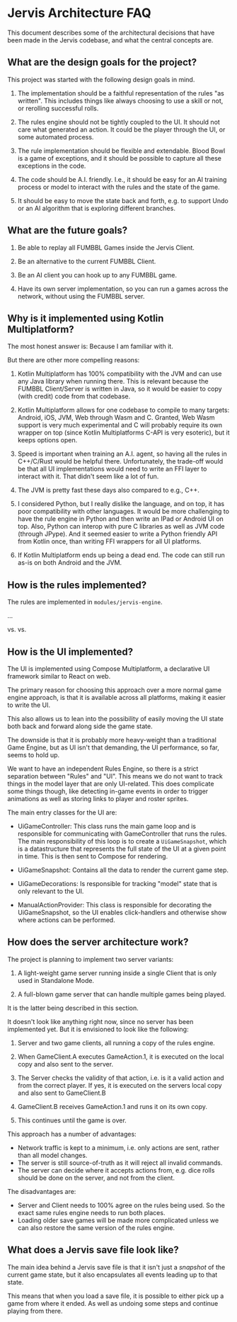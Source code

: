 # Jervis Architecture FAQ

This document describes some of the architectural decisions that have been made in the Jervis codebase,
and what the central concepts are.


## What are the design goals for the project?

This project was started with the following design goals in mind.

1. The implementation should be a faithful representation of the rules "as written". This includes things 
   like always choosing to use a skill or not, or rerolling successful rolls. 

2. The rules engine should not be tightly coupled to the UI. It should not care what generated an 
   action. It could be the player through the UI, or some automated process.

3. The rule implementation should be flexible and extendable. Blood Bowl is a game of exceptions,
   and it should be possible to capture all these exceptions in the code.

4. The code should be A.I. friendly. I.e., it should be easy for an AI training process or model to 
   interact with the rules and the state of the game. 

5. It should be easy to move the state back and forth, e.g. to support Undo or an AI algorithm that
   is exploring different branches.


## What are the future goals?

1. Be able to replay all FUMBBL Games inside the Jervis Client.

2. Be an alternative to the current FUMBBL Client.

3. Be an AI client you can hook up to any FUMBBL game.

4. Have its own server implementation, so you can run a games across the network, without using 
   the FUMBBL server.


## Why is it implemented using Kotlin Multiplatform?

The most honest answer is: Because I am familiar with it.

But there are other more compelling reasons:

1. Kotlin Multiplatform has 100% compatibility with the JVM and can use any Java library when running there.
   This is relevant because the FUMBBL Client/Server is written in Java, so it would be easier to 
   copy (with credit) code from that codebase.
   
2. Kotlin Multiplatform allows for one codebase to compile to many targets: Android, iOS, JVM, Web through Wasm 
   and C. Granted, Web Wasm support is very much experimental and C will probably require its own wrapper on 
   top (since Kotlin Multiplatforms C-API is very esoteric), but it keeps options open.

3. Speed is important when training an A.I. agent, so having all the rules in C++/C/Rust would be helpful there.
   Unfortunately, the trade-off would be that all UI implementations would need to write an FFI layer to 
   interact with it. That didn't seem like a lot of fun.

4. The JVM is pretty fast these days also compared to e.g., C++.

5. I considered Python, but I really dislike the language, and on top, it has poor compatibility with other 
   languages. It would be more challenging to have the rule engine in Python and then write an IPad or Android 
   UI on top. Also, Python can interop with pure C libraries as well as JVM code (through JPype). And it seemed
   easier to write a Python friendly API from Kotlin once, than writing FFI wrappers for all UI platforms.

6. If Kotlin Multiplatform ends up being a dead end. The code can still run as-is on both Android and the
   JVM.

   
## How is the rules implemented?

The rules are implemented in `modules/jervis-engine`.

...

<Seperation of Concerns>

<Description of FSM>
    <Node Types>
    <Contexts>

<ActionDescriptor> vs. <Action> vs. <Commands>

<GameModel>

<Undo>

<Disadvantages>
    <Sounds>
    <Animations>
    <Multiple actions in one go>


## How is the UI implemented?

The UI is implemented using Compose Multiplatform, a declarative UI framework
similar to React on web.

The primary reason for choosing this approach over a more normal game engine
approach, is that it is available across all platforms, making it easier to 
write the UI.

This also allows us to lean into the possibility of easily moving the UI state 
both back and forward along side the game state.

The downside is that it is probably more heavy-weight than a traditional 
Game Engine, but as UI isn't that demanding, the UI performance, so far, seems 
to hold up.

We want to have an independent Rules Engine, so there is a strict separation 
between "Rules" and "UI". This means we do not want to track things in the model 
layer that are only UI-related. This does complicate some things though, like
detecting in-game events in order to trigger animations as well as storing
links to player and roster sprites.

The main entry classes for the UI are:

- UiGameController: This class runs the main game loop and is responsible 
  for communicating with GameController that runs the rules. The main 
  responsibility of this loop is to create a `UiGameSnapshot`, which is a 
  datastructure that represents the full state of the UI at a given point
  in time. This is then sent to Compose for rendering.

- UiGameSnapshot: Contains all the data to render the current game step.

- UiGameDecorations: Is responsible for tracking "model" state that is only
  relevant to the UI.

- ManualActionProvider: This class is responsible for 
  decorating the UiGameSnapshot, so the UI enables click-handlers and otherwise
  show where actions can be performed.

<TODO>


## How does the server architecture work?

The project is planning to implement two server variants:

1. A light-weight game server running inside a single Client that is only used
  in Standalone Mode.

2. A full-blown game server that can handle multiple games being played.

It is the latter being described in this section.

It doesn't look like anything right now, since no server has been implemented yet.
But it is envisioned to look like the following:

1. Server and two game clients, all running a copy of the rules engine.

2. When GameClient.A executes GameAction.1, it is executed on the local copy and also sent 
   to the server.

3. The Server checks the validity of that action, i.e. is it a valid action and from the 
   correct player. If yes, it is executed on the servers local copy and also sent to
   GameClient.B

4. GameClient.B receives GameAction.1 and runs it on its own copy.

5. This continues until the game is over.

This approach has a number of advantages:

- Network traffic is kept to a minimum, i.e. only actions are sent, rather than all model changes.
- The server is still source-of-truth as it will reject all invalid commands.
- The server can decide where it accepts actions from, e.g. dice rolls should be done on the server,
  and not from the client.

The disadvantages are:

- Server and Client needs to 100% agree on the rules being used. So the exact same rules engine needs to 
  run both places.
- Loading older save games will be made more complicated unless we can also restore the same version
  of the rules engine.


## What does a Jervis save file look like?

The main idea behind a Jervis save file is that it isn't just a _snapshot_ of the 
current game state, but it also encapsulates all events leading up to that state.

This means that when you load a save file, it is possible to either pick up a
game from where it ended. As well as undoing some steps and continue playing
from there.

<TODO Expand description once save format is more formalized>
